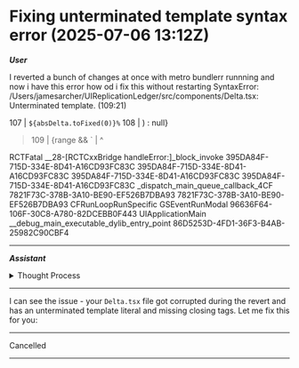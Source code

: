 <!-- Generated by SpecStory -->

# Fixing unterminated template syntax error (2025-07-06 13:12Z)

_**User**_

I reverted a bunch of changes at once with metro bundlerr runnning and now i have this error how od i fix this without restarting SyntaxError: /Users/jamesarcher/UIReplicationLedger/src/components/Delta.tsx: Unterminated template. (109:21)

  107 |             `${absDelta.toFixed(0)}%`
  108 |           ) : null}
> 109 |           {range && `
      |                      ^

RCTFatal
__28-[RCTCxxBridge handleError:]_block_invoke
395DA84F-715D-334E-8D41-A16CD93FC83C
395DA84F-715D-334E-8D41-A16CD93FC83C
395DA84F-715D-334E-8D41-A16CD93FC83C
395DA84F-715D-334E-8D41-A16CD93FC83C
_dispatch_main_queue_callback_4CF
7821F73C-378B-3A10-BE90-EF526B7DBA93
7821F73C-378B-3A10-BE90-EF526B7DBA93
CFRunLoopRunSpecific
GSEventRunModal
96636F64-106F-30C8-A780-82DCEBB0F443
UIApplicationMain
__debug_main_executable_dylib_entry_point
86D5253D-4FD1-36F3-B4AB-25982C90CBF4
 

---

_**Assistant**_

<think><details><summary>Thought Process</summary>The user has a syntax error in their Delta.tsx file. Looking at the error and the file content, I can see the problem:

1. The file is incomplete - it ends with an unterminated template literal on line 109: `{range && \``
2. There are missing closing tags for JSX elements
3. The StyleSheet definition (`styles`) is missing

The file appears to be truncated or corrupted during their revert. I need to fix this by completing the file properly.

Looking at the file, I can see:
- Line 109 has an unterminated template literal: `{range && \``
- There are missing closing tags for View and Text elements
- There's no StyleSheet definition for the styles being used

I need to fix this by:
1. Completing the template literal or removing it if it's not needed
2. Adding the missing closing tags
3. Adding the StyleSheet definition

Let me examine what should be there. Looking at the structure, it seems like the file got cut off. I need to:

1. Complete the JSX structure
2. Add the missing StyleSheet
3. Close all the open tags properly

Let me fix this step by step.</details></think>

---

I can see the issue - your `Delta.tsx` file got corrupted during the revert and has an unterminated template literal and missing closing tags. Let me fix this for you:

---

Cancelled

---


